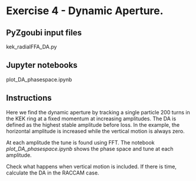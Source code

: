 # Exercise 4 - Dynamic Aperture.

## PyZgoubi input files

kek_radialFFA_DA.py

## Jupyter notebooks

plot_DA_phasespace.ipynb

## Instructions

Here we find the dynamic aperture by tracking a single particle 200 turns in the KEK ring at a fixed momentum at increasing amplitudes. The DA is defined as the highest stable amplitude before loss. In the example, the horizontal amplitude is increased while the vertical motion is always zero. 

At each amplitude the tune is found using FFT. The notebook *plot_DA_phasespace.ipynb* shows the phase space and tune at each amplitude.

Check what happens when vertical motion is included. If there is time, calculate the DA in the RACCAM case.

